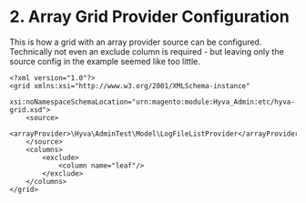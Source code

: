 # 2. Array Grid Provider Configuration

This is how a grid with an array provider source can be configured.
Technically not even an exclude column is required - but leaving only the source config in the example seemed like too little.


```markup
<?xml version="1.0"?>
<grid xmlns:xsi="http://www.w3.org/2001/XMLSchema-instance"
      xsi:noNamespaceSchemaLocation="urn:magento:module:Hyva_Admin:etc/hyva-grid.xsd">
    <source>
        <arrayProvider>\Hyva\AdminTest\Model\LogFileListProvider</arrayProvider>
    </source>
    <columns>
        <exclude>
            <column name="leaf"/>
        </exclude>
    </columns>
</grid>
```


